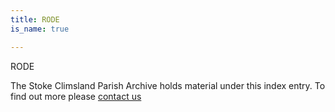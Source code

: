 ```yaml
---
title: RODE
is_name: true

---
```


RODE


The Stoke Climsland Parish Archive holds material under this index entry. To find out more please [contact us](/contact/)
